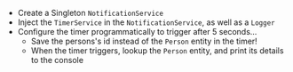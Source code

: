 - Create a Singleton `NotificationService`
- Inject the `TimerService` in the `NotificationService`, as well as a `Logger`
- Configure the timer programmatically to trigger after 5 seconds...
  - Save the persons's id instead of the `Person` entity in the timer!
  - When the timer triggers, lookup the `Person` entity, and print its details to the console
